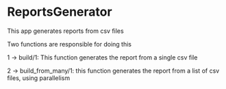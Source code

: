 # ReportsGenerator

This app generates reports from csv files

Two functions are responsible for doing this

1 -> build/1: This function generates the report from a single csv file

2 -> build_from_many/1: this function generates the report from a list of csv files, using parallelism
